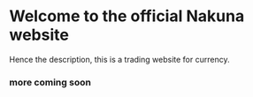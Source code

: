 # Welcome to the official Nakuna website
Hence the description, this is a trading website for currency.
### more coming soon
